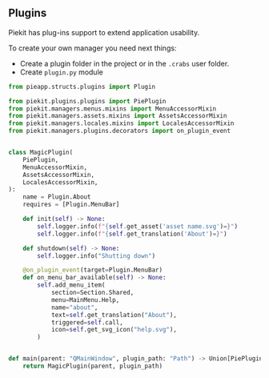## Plugins
Piekit has plug-ins support to extend application usability. 

To create your own manager you need next things:
* Create a plugin folder in the project or in the `.crabs` user folder.
* Create `plugin.py` module


```py
from pieapp.structs.plugins import Plugin

from piekit.plugins.plugins import PiePlugin
from piekit.managers.menus.mixins import MenuAccessorMixin
from piekit.managers.assets.mixins import AssetsAccessorMixin
from piekit.managers.locales.mixins import LocalesAccessorMixin
from piekit.managers.plugins.decorators import on_plugin_event


class MagicPlugin(
    PiePlugin,
    MenuAccessorMixin,
    AssetsAccessorMixin,
    LocalesAccessorMixin,
):
    name = Plugin.About
    requires = [Plugin.MenuBar]

    def init(self) -> None:
        self.logger.info(f"{self.get_asset('asset name.svg')=}")
        self.logger.info(f"{self.get_translation('About')=}")

    def shutdown(self) -> None:
        self.logger.info("Shutting down")

    @on_plugin_event(target=Plugin.MenuBar)
    def on_menu_bar_available(self) -> None:
        self.add_menu_item(
            section=Section.Shared,
            menu=MainMenu.Help,
            name="about",
            text=self.get_translation("About"),
            triggered=self.call,
            icon=self.get_svg_icon("help.svg"),
        )


def main(parent: "QMainWindow", plugin_path: "Path") -> Union[PiePlugin, None]:
    return MagicPlugin(parent, plugin_path)
```